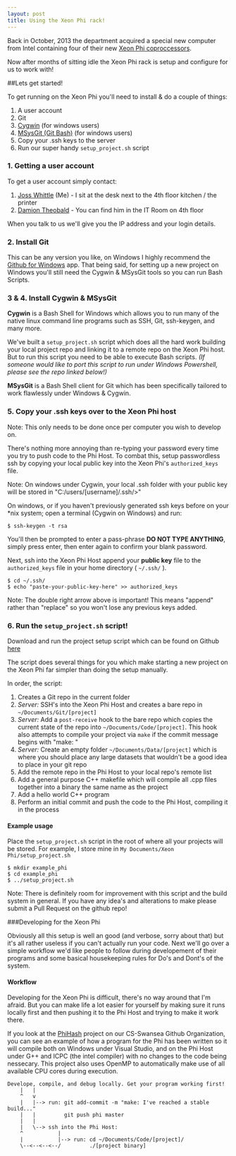 ```yaml
---
layout: post
title: Using the Xeon Phi rack!
---
```


Back in October, 2013 the department acquired a special new computer from Intel containing four of their new [Xeon Phi coproccessors](http://ark.intel.com/products/75801/Intel-Xeon-Phi-Coprocessor-5120D-8GB-1_053-GHz-60-core). 

Now after months of sitting idle the Xeon Phi rack is setup and configure for us to work with!

##Lets get started!

To get running on the Xeon Phi you'll need to install & do a couple of things:

1. A user account
2. Git
3. [Cygwin](http://www.cygwin.com/) (for windows users)
4. [MSysGit \(Git Bash\)](http://msysgit.github.io/) (for windows users)
5. Copy your .ssh keys to the server
6. Run our super handy `setup_project.sh` script

### 1. Getting a user account

To get a user account simply contact:

1. [Joss Whittle](mailto:637342@swansea.ac.uk?Subject=Xeon%20Phi%20access) (Me) - I sit at the desk next to the 4th floor kitchen / the printer
2. [Damion Theobald](mailto:637342@swansea.ac.uk?Subject=Xeon%20Phi%20access) - You can find him in the IT Room on 4th floor

<p class="message">
	When you talk to us we'll give you the IP address and your login details.
</p>

### 2. Install Git

This can be any version you like, on Windows I highly recommend the [Github for Windows](http://windows.github.com/) app. That being said, for setting up a new project on Windows you'll still need the Cygwin & MSysGit tools so you can run Bash Scripts.

### 3 & 4. Install Cygwin & MSysGit

**Cygwin** is a Bash Shell for Windows which allows you to run many of the native linux command line programs such as SSH, Git, ssh-keygen, and many more. 

We've built a `setup_project.sh` script which does all the hard work building your local project repo and linking it to a remote repo on the Xeon Phi host. But to run this script you need to be able to execute Bash scripts. *(If someone would like to port this script to run under Windows Powershell, please see the repo linked below!)*

**MSysGit** is a Bash Shell client for Git which has been specifically tailored to work flawlessly under Windows & Cygwin.

### 5. Copy your .ssh keys over to the Xeon Phi host

<p class="message">
	Note: This only needs to be done once per computer you wish to develop on.
</p>


There's nothing more annoying than re-typing your password every time you try to push code to the Phi Host. To combat this, setup passwordless ssh by copying your local public key into the Xeon Phi's `authorized_keys` file. 

<p class="message">
	Note: On windows under Cygwin, your local .ssh folder with your public key will be stored in "C:/users/[username]/.ssh/>"
</p>

On windows, or if you haven't previously generated ssh keys before on your *nix system; open a terminal (Cygwin on Windows) and run:

	$ ssh-keygen -t rsa

You'll then be prompted to enter a pass-phrase **DO NOT TYPE ANYTHING**, simply press enter, then enter again to confirm your blank password. 

Next, ssh into the Xeon Phi Host append your **public key** file to the `authorized_keys` file in your home directory ( `~/.ssh/` ).

	$ cd ~/.ssh/
	$ echo "paste-your-public-key-here" >> authorized_keys

<p class="message">
	Note: The double right arrow above is important! This means "append" rather than "replace" so you won't lose any previous keys added.
</p>

### 6. Run the `setup_project.sh` script!

Download and run the project setup script which can be found on Github [here](https://github.com/CS-Swansea/XeonPhi_BuildSystem)

The script does several things for you which make starting a new project on the Xeon Phi far simpler than doing the setup manually.

In order, the script:

1. Creates a Git repo in the current folder
2. *Server:* SSH's into the Xeon Phi Host and creates a bare repo in `~/Documents/Git/[project]`
3. *Server:* Add a `post-receive` hook to the bare repo which copies the current state of the repo into `~/Documents/Code/[project]`. This hook also attempts to compile your project via `make` if the commit message begins with "make: "
4. *Server:* Create an empty folder `~/Documents/Data/[project]` which is where you should place any large datasets that wouldn't be a good idea to place in your git repo
5. Add the remote repo in the Phi Host to your local repo's remote list
6. Add a general purpose C++ makefile which will compile all .cpp files together into a binary the same name as the project
7. Add a hello world C++ program
8. Perform an initial commit and push the code to the Phi Host, compiling it in the process

#### Example usage

Place the `setup_project.sh` script in the root of where all your projects will be stored. For example, I store mine in `My Documents/Xeon Phi/setup_project.sh`

	$ mkdir example_phi
	$ cd example_phi
	$ ../setup_project.sh

<p class="message">
	Note: There is definitely room for improvement with this script and the build system in general. If you have any idea's and alterations to make please submit a Pull Request on the github repo!
</p>

###Developing for the Xeon Phi

Obviously all this setup is well an good (and verbose, sorry about that) but it's all rather useless if you can't actually run your code. Next we'll go over a simple workflow we'd like people to follow during developement of their programs and some basical housekeeping rules for Do's and Dont's of the system. 

#### Workflow

Developing for the Xeon Phi is difficult, there's no way around that I'm afraid. But you can make life a lot easier for yourself by making sure it runs locally first and then pushing it to the Phi Host and trying to make it work there.

If you look at the [PhiHash](https://github.com/CS-Swansea/PhiHash) project on our CS-Swansea Github Organization, you can see an example of how a program for the Phi has been written so it will compile both on Windows under Visual Studio, and on the Phi Host under G++ and ICPC (the intel compiler) with no changes to the code being nessecary. This project also uses OpenMP to automatically make use of all available CPU cores during execution.

	Develope, compile, and debug locally. Get your program working first!
		|	|
		^	v
		|	|--> run: git add-commit -m "make: I've reached a stable build..."
		|	|         git push phi master
		|	|
		|	\--> ssh into the Phi Host:
		^			|
		|			|--> run: cd ~/Documents/Code/[project]/
		\--<--<--<--/		  ./[project binary]

